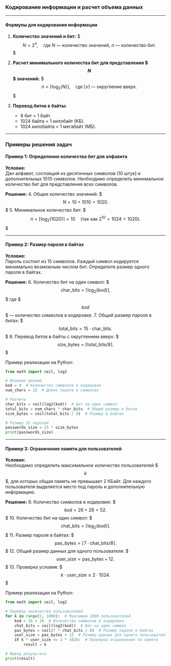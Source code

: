 ### Кодирование информации и расчет объема данных

---

#### Формулы для кодирования информации
1. **Количество значений и бит:**
   $$$N = 2^n, \quad \text{где } N \text{ — количество значений, } n \text{ — количество бит.}$$$

2. **Расчет минимального количества бит для представления $$$N$$$ значений:**
   $$$n = \lceil \log_2(N) \rceil, \quad \text{где } \lceil x \rceil \text{ — округление вверх.}$$$

3. **Перевод битов в байты:**
   - 8 бит = 1 байт.
   - 1024 байта = 1 килобайт (КБ).
   - 1024 килобайта = 1 мегабайт (МБ).

---

### Примеры решения задач

#### Пример 1: Определение количества бит для алфавита

**Условие:**  
Дан алфавит, состоящий из десятичных символов (10 штук) и дополнительных 1010 символов. Необходимо определить минимальное количество бит для представления всех символов.

**Решение:**
4. Общее количество значений:
   $$$N = 10 + 1010 = 1020.$$$
5. Минимальное количество бит:
   $$$n = \lceil \log_2(1020) \rceil = 10 \quad (\text{так как } 2^{10} = 1024 > 1020).$$$

---

#### Пример 2: Размер пароля в байтах

**Условие:**  
Пароль состоит из 15 символов. Каждый символ кодируется минимально возможным числом бит. Определите размер одного пароля в байтах.

**Решение:**
6. Количество бит на один символ:
   $$$\text{char\_bits} = \lceil \log_2(kod) \rceil,$$$
   где $$$kod$$$ — количество символов в кодировке.
7. Общий размер пароля в битах:
   $$$\text{total\_bits} = 15 \cdot \text{char\_bits}.$$$
8. Перевод битов в байты с округлением вверх:
   $$$\text{size\_bytes} = \lceil \text{total\_bits} / 8 \rceil.$$$

Пример реализации на Python:
```python
from math import ceil, log2

# Входные данные
kod = 9  # Количество символов в кодировке
num_chars = 15  # Длина пароля в символах

# Расчеты
char_bits = ceil(log2(kod))  # Бит на один символ
total_bits = num_chars * char_bits  # Общий размер в битах
size_bytes = ceil(total_bits / 8)  # Размер в байтах

# Размер 25 паролей
passwords_size = 25 * size_bytes
print(passwords_size)
```

---

#### Пример 3: Ограничение памяти для пользователей

**Условие:**  
Необходимо определить максимальное количество пользователей $$$k$$$, для которых общая память не превышает 2 КБайт. Для каждого пользователя выделяется место под пароль и дополнительную информацию.

**Решение:**
9. Количество символов в кодировке:
   $$$kod = 26 + 26 = 52.$$$
10. Количество бит на один символ:
   $$$\text{chat\_bits} = \lceil \log_2(kod) \rceil.$$$
11. Размер пароля в байтах:
   $$$\text{pas\_bytes} = \lceil 7 \cdot \text{chat\_bits} / 8 \rceil.$$$
12. Общий размер данных для одного пользователя:
   $$$\text{user\_size} = \text{pas\_bytes} + 12.$$$
13. Проверка условия:
   $$$k \cdot \text{user\_size} \leq 2 \cdot 1024.$$$

Пример реализации на Python:
```python
from math import ceil, log2

# Перебор количества пользователей
for k in range(2, 1000):  # Максимум 1000 пользователей
    kod = 26 + 26  # Количество символов в кодировке
    chat_bits = ceil(log2(kod))  # Бит на один символ
    pas_bytes = ceil(7 * chat_bits / 8)  # Размер пароля в байтах
    user_size = pas_bytes + 12  # Размер данных для одного пользователя
    if k * user_size <= 2 * 1024:  # Проверка ограничения по памяти
        result = k

# Вывод результата
print(result)
```
